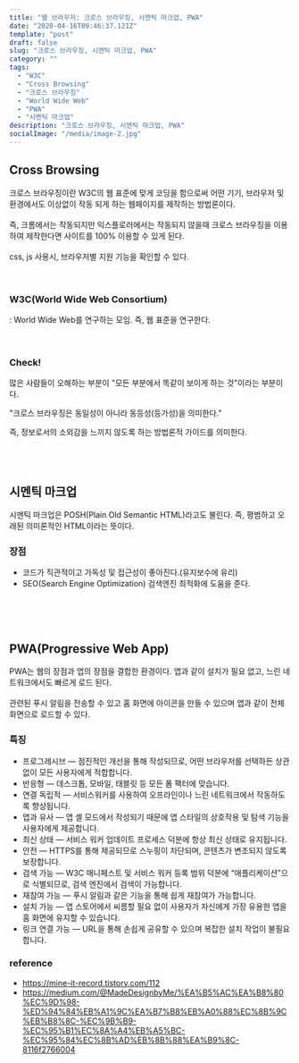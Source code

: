 ```yaml
---
title: "웹 브라우저: 크로스 브라우징, 시멘틱 마크업, PWA"
date: "2020-04-16T09:46:37.121Z"
template: "post"
draft: false
slug: "크로스 브라우징, 시멘틱 마크업, PWA"
category: ""
tags:
  - "W3C"
  - "Cross Browsing"
  - "크로스 브라우징"
  - "World Wide Web"
  - "PWA"
  - "시멘틱 마크업"
description: "크로스 브라우징, 시멘틱 마크업, PWA"
socialImage: "/media/image-2.jpg"
---
```


## Cross Browsing

크로스 브라우징이란 W3C의 웹 표준에 맞게 코딩을 함으로써 어떤 기기, 브라우저 및 환경에서도 이상없이 작동 되게 하는 웹페이지를 제작하는 방법론이다.
<br><br>
즉, 크롬에서는 작동되지만 익스플로러에서는 작동되지 않을때 크로스 브라우징을 이용하여 제작한다면 사이트를 100% 이용할 수 있게 된다.
<br><br>
css, js 사용시, 브라우저별 지원 기능을 확인할 수 있다.
<br><br><br>

### W3C(World Wide Web Consortium)

: World Wide Web를 연구하는 모임. 즉, 웹 표준을 연구한다.
<br><br><br>

### Check!

많은 사람들이 오해하는 부분이 "모든 부분에서 똑같이 보이게 하는 것"이라는 부분이다.<br>

"크로스 브라우징은 동일성이 아니라 동등성(등가성)을 의미한다."<br>

즉, 정보로서의 소외감을 느끼지 않도록 하는 방법론적 가이드를 의미한다.<br>
<br><br><br>

## 시멘틱 마크업

시멘틱 마크업은 POSH(Plain Old Semantic HTML)라고도 불린다. 즉, 평범하고 오래된 의미론적인 HTML이라는 뜻이다.

### 장점

- 코드가 직관적이고 가독성 및 접근성이 좋아진다.(유지보수에 유리)
- SEO(Search Engine Optimization) 검색엔진 최적화에 도움을 준다.

<br><br><br>

## PWA(Progressive Web App)

PWA는 웹의 장점과 앱의 장점을 결합한 환경이다. 앱과 같이 설치가 필요 없고, 느린 네트워크에서도 빠르게 로드 된다.
<br><br>
관련된 푸시 알림을 전송할 수 있고 홈 화면에 아이콘을 만들 수 있으며 앱과 같이 전체화면으로 로드할 수 있다.
<br>

### 특징

- 프로그레시브 — 점진적인 개선을 통해 작성되므로, 어떤 브라우저를 선택하든 상관없이 모든 사용자에게 적합합니다.
- 반응형 — 데스크톱, 모바일, 태블릿 등 모든 폼 팩터에 맞습니다.
- 연결 독립적 — 서비스워커를 사용하여 오프라인이나 느린 네트워크에서 작동하도록 향상됩니다.
- 앱과 유사 — 앱 셸 모드에서 작성되기 때문에 앱 스타일의 상호작용 및 탐색 기능을 사용자에게 제공합니다.
- 최신 상태 — 서비스 워커 업데이트 프로세스 덕분에 항상 최신 상태로 유지됩니다.
- 안전 — HTTPS를 통해 제공되므로 스누핑이 차단되며, 콘텐츠가 변조되지 않도록 보장합니다.
- 검색 가능 — W3C 매니페스트 및 서비스 워커 등록 범위 덕분에 “애플리케이션”으로 식별되므로, 검색 엔진에서 검색이 가능합니다.
- 재참여 가능 — 푸시 알림과 같은 기능을 통해 쉽게 재참여가 가능합니다.
- 설치 가능 — 앱 스토어에서 씨름할 필요 없이 사용자가 자신에게 가장 유용한 앱을 홈 화면에 유지할 수 있습니다.
- 링크 연결 가능 — URL을 통해 손쉽게 공유할 수 있으며 복잡한 설치 작업이 불필요합니다.

### reference

- https://mine-it-record.tistory.com/112
- https://medium.com/@MadeDesignbyMe/%EA%B5%AC%EA%B8%80%EC%9D%98-%ED%94%84%EB%A1%9C%EA%B7%B8%EB%A0%88%EC%8B%9C%EB%B8%8C-%EC%9B%B9-%EC%95%B1%EC%8A%A4%EB%A5%BC-%EC%95%84%EC%8B%AD%EB%8B%88%EA%B9%8C-8116f2766004
